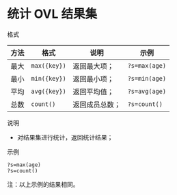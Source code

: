 # 统计 OVL 结果集

<kbd>格式</kbd>

| 方法 | 格式         | 说明           | 示例          |
| ---- | ------------ | -------------- | ------------- |
| 最大 | `max({key})` | 返回最大项；   | `?s=max(age)` |
| 最小 | `min({key})` | 返回最小项；   | `?s=min(age)` |
| 平均 | `avg({key})` | 返回平均值；   | `?s=avg(age)` |
| 总数 | `count()`    | 返回成员总数； | `?s=count()`  |

<kbd>说明</kbd>

- 对结果集进行统计，返回统计结果；

<kbd>示例</kbd>

```  
?s=max(age)
?s=count()
```
注：以上示例的结果相同。